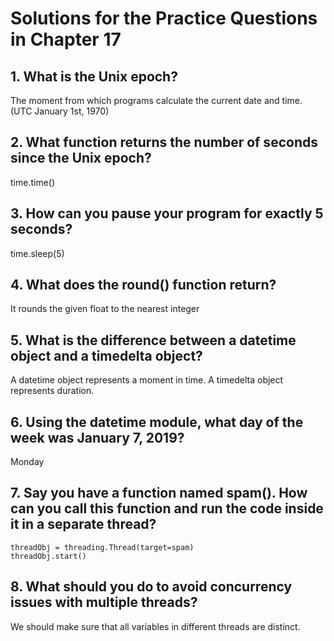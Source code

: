 # Solutions for the Practice Questions in Chapter 17

## 1. What is the Unix epoch?
The moment from which programs calculate the current date and time. (UTC January 1st, 1970)
## 2. What function returns the number of seconds since the Unix epoch?
time.time()
## 3. How can you pause your program for exactly 5 seconds?
time.sleep(5)
## 4. What does the round() function return?
It rounds the given float to the nearest integer
## 5. What is the difference between a datetime object and a timedelta object?
A datetime object represents a moment in time. A timedelta object represents duration.
## 6. Using the datetime module, what day of the week was January 7, 2019?
Monday
## 7. Say you have a function named spam(). How can you call this function and run the code inside it in a separate thread?
```
threadObj = threading.Thread(target=spam)
threadObj.start()
```
## 8. What should you do to avoid concurrency issues with multiple threads?
We should make sure that all variables in different threads are distinct.